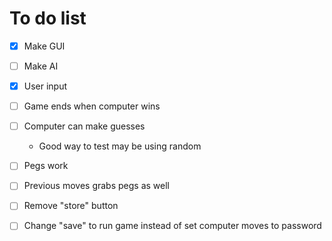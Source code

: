 # To do list
- [x] Make GUI
- [ ] Make AI
- [x] User input

- [ ] Game ends when computer wins
- [ ] Computer can make guesses
    - Good way to test may be using random
- [ ] Pegs work
- [ ] Previous moves grabs pegs as well
- [ ] Remove "store" button
- [ ] Change "save" to run game instead of set computer moves to password
